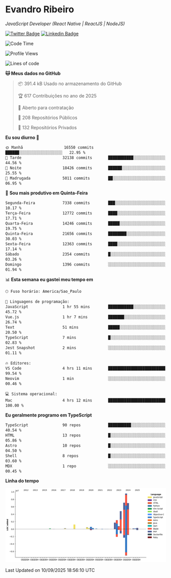 # Evandro **Ribeiro**

*JavaScript Developer (React Native | ReactJS | NodeJS)*

[![Twitter Badge](https://img.shields.io/badge/-@ribeiroevandro-201B2D?style=flat-square&labelColor=201B2D&logo=twitter&logoColor=white&link=https://twitter.com/ribeiroevandro)](https://twitter.com/ribeiroevandro) 
[![Linkedin Badge](https://img.shields.io/badge/-Evandro%20Ribeiro-201B2D?style=flat-square&logo=Linkedin&logoColor=white&link=https://www.linkedin.com/in/ribeiroevandro)](https://www.linkedin.com/in/ribeiroevandro) 


<!--START_SECTION:waka-->
![Code Time](http://img.shields.io/badge/Code%20Time-4%2C637%20hrs%2058%20mins-blue)

![Profile Views](http://img.shields.io/badge/Visualizac%C3%B5es%20do%20perfil-3-blue)

![Lines of code](https://img.shields.io/badge/Desde%20o%20Hello%20World%20eu%20escrevi-37.0%20million%20linhas%20de%20c%C3%B3digo-blue)

**🐱 Meus dados no GitHub** 

> 📦 391.4 kB Usado no armazenamento do GitHub 
 > 
> 🏆 617 Contribuições no ano de 2025
 > 
> 💼 Aberto para contratação
 > 
> 📜 208 Repositórios Públicos 
 > 
> 🔑 132 Repositórios Privados 
 > 
**Eu sou diurno 🐤** 

```text
🌞 Manhã                  16550 commits       ██████░░░░░░░░░░░░░░░░░░░   22.95 % 
🌆 Tarde                  32138 commits       ███████████░░░░░░░░░░░░░░   44.56 % 
🌃 Noite                  18426 commits       ██████░░░░░░░░░░░░░░░░░░░   25.55 % 
🌙 Madrugada              5011 commits        ██░░░░░░░░░░░░░░░░░░░░░░░   06.95 % 
```
📅 **Sou mais produtivo em Quinta-Feira** 

```text
Segunda-Feira            7338 commits        ███░░░░░░░░░░░░░░░░░░░░░░   10.17 % 
Terça-Feira              12772 commits       ████░░░░░░░░░░░░░░░░░░░░░   17.71 % 
Quarta-Feira             14246 commits       █████░░░░░░░░░░░░░░░░░░░░   19.75 % 
Quinta-Feira             21656 commits       ████████░░░░░░░░░░░░░░░░░   30.03 % 
Sexta-Feira              12363 commits       ████░░░░░░░░░░░░░░░░░░░░░   17.14 % 
Sábado                   2354 commits        █░░░░░░░░░░░░░░░░░░░░░░░░   03.26 % 
Domingo                  1396 commits        ░░░░░░░░░░░░░░░░░░░░░░░░░   01.94 % 
```


📊 **Esta semana eu gastei meu tempo em** 

```text
🕑︎ Fuso horário: America/Sao_Paulo

💬 Linguagens de programação: 
JavaScript               1 hr 55 mins        ███████████░░░░░░░░░░░░░░   45.72 % 
Vue.js                   1 hr 7 mins         ███████░░░░░░░░░░░░░░░░░░   26.74 % 
Text                     51 mins             █████░░░░░░░░░░░░░░░░░░░░   20.50 % 
TypeScript               7 mins              █░░░░░░░░░░░░░░░░░░░░░░░░   02.83 % 
Jest Snapshot            2 mins              ░░░░░░░░░░░░░░░░░░░░░░░░░   01.11 % 

🔥 Editores: 
VS Code                  4 hrs 11 mins       █████████████████████████   99.54 % 
Neovim                   1 min               ░░░░░░░░░░░░░░░░░░░░░░░░░   00.46 % 

💻 Sistema operacional: 
Mac                      4 hrs 12 mins       █████████████████████████   100.00 % 
```

**Eu geralmente programo em TypeScript** 

```text
TypeScript               90 repos            ██████████░░░░░░░░░░░░░░░   40.54 % 
HTML                     13 repos            █░░░░░░░░░░░░░░░░░░░░░░░░   05.86 % 
Astro                    10 repos            █░░░░░░░░░░░░░░░░░░░░░░░░   04.50 % 
Shell                    8 repos             █░░░░░░░░░░░░░░░░░░░░░░░░   03.60 % 
MDX                      1 repo              ░░░░░░░░░░░░░░░░░░░░░░░░░   00.45 % 
```



**Linha do tempo**

![Lines of Code chart](https://raw.githubusercontent.com/ribeiroevandro/ribeiroevandro/main/assets/bar_graph.png)


 Last Updated on 10/09/2025 18:56:10 UTC
<!--END_SECTION:waka-->
